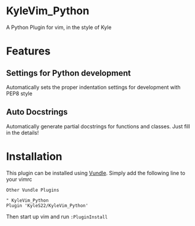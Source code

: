 # KyleVim_Python
A Python Plugin for vim, in the style of Kyle

# Features

## Settings for Python development
Automatically sets the proper indentation settings for development with PEP8 style

## Auto Docstrings
Automatically generate partial docstrings for functions and classes.  Just fill in the details!

# Installation
This plugin can be installed using [Vundle](https://github.com/VundleVim/Vundle.vim).  Simply add the following line to your vimrc

```
Other Vundle Plugins

" KyleVim_Python
Plugin 'KyleS22/KyleVim_Python'

```

Then start up vim and run `:PluginInstall`

